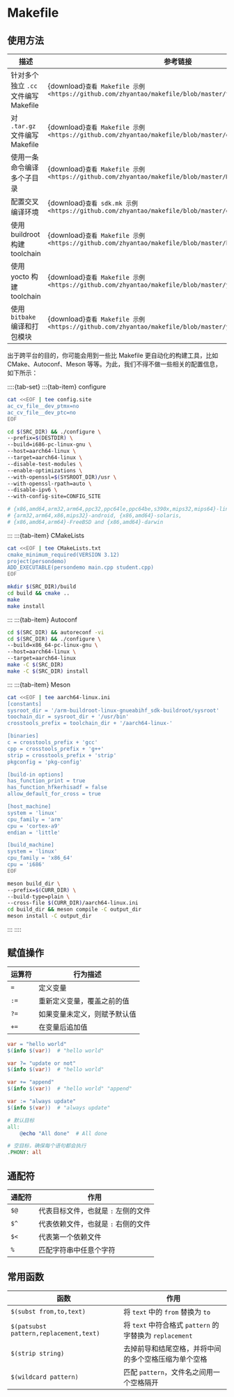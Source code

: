 # Makefile

## 使用方法

| 描述                                 | 参考链接                                                                                                 |
| ------------------------------------ | -------------------------------------------------------------------------------------------------------- |
| 针对多个独立 `.cc` 文件编写 Makefile | {download}`查看 Makefile 示例 <https://github.com/zhyantao/makefile/blob/master/tests/Makefile>`         |
| 对 `.tar.gz` 文件编写 Makefile       | {download}`查看 Makefile 示例 <https://github.com/zhyantao/makefile/blob/master/gptp/Makefile>`          |
| 使用一条命令编译多个子目录           | {download}`查看 Makefile 示例 <https://github.com/zhyantao/makefile/blob/master/Makefile>`               |
| 配置交叉编译环境                     | {download}`查看 sdk.mk 示例 <https://github.com/zhyantao/makefile/blob/master/gptp/sdk.mk>`              |
| 使用 buildroot 构建 toolchain        | {download}`查看 Makefile 示例 <https://github.com/zhyantao/makefile/blob/master/buildroot/Makefile>`     |
| 使用 yocto 构建 toolchain            | {download}`查看 Makefile 示例 <https://github.com/zhyantao/makefile/blob/master/yocto/Makefile>`         |
| 使用 `bitbake` 编译和打包模块        | {download}`查看 Makefile 示例 <https://github.com/zhyantao/makefile/blob/master/yocto/bitbake/Makefile>` |

出于跨平台的目的，你可能会用到一些比 Makefile 更自动化的构建工具，比如 CMake、Autoconf、Meson 等等。为此，我们不得不做一些相关的配置信息，如下所示：

::::{tab-set}
:::{tab-item} configure

```bash
cat <<EOF | tee config.site
ac_cv_file__dev_ptmx=no
ac_cv_file__dev_ptc=no
EOF

cd $(SRC_DIR) && ./configure \
--prefix=$(DESTDIR) \
--build=i686-pc-linux-gnu \
--host=aarch64-linux \
--target=aarch64-linux \
--disable-test-modules \
--enable-optimizations \
--with-openssl=$(SYSROOT_DIR)/usr \
--with-openssl-rpath=auto \
--disable-ipv6 \
--with-config-site=CONFIG_SITE

# {x86,amd64,arm32,arm64,ppc32,ppc64le,ppc64be,s390x,mips32,mips64}-linux,
# {arm32,arm64,x86,mips32}-android, {x86,amd64}-solaris,
# {x86,amd64,arm64}-FreeBSD and {x86,amd64}-darwin
```

:::
:::{tab-item} CMakeLists

```bash
cat <<EOF | tee CMakeLists.txt
cmake_minimum_required(VERSION 3.12)
project(persondemo)
ADD_EXECUTABLE(persondemo main.cpp student.cpp)
EOF

mkdir $(SRC_DIR)/build
cd build && cmake ..
make
make install
```

:::
:::{tab-item} Autoconf

```bash
cd $(SRC_DIR) && autoreconf -vi
cd $(SRC_DIR) && ./configure \
--build=x86_64-pc-linux-gnu \
--host=aarch64-linux \
--target=aarch64-linux
make -C $(SRC_DIR)
make -C $(SRC_DIR) install
```

:::
:::{tab-item} Meson

```bash
cat <<EOF | tee aarch64-linux.ini
[constants]
sysroot_dir = '/arm-buildroot-linux-gnueabihf_sdk-buildroot/sysroot'
toochain_dir = sysroot_dir + '/usr/bin'
crosstools_prefix = toolchain_dir + '/aarch64-linux-'

[binaries]
c = crosstools_prefix + 'gcc'
cpp = crosstools_prefix + 'g++'
strip = crosstools_prefix + 'strip'
pkgconfig = 'pkg-config'

[build-in options]
has_function_print = true
has_function_hfkerhisadf = false
allow_default_for_cross = true

[host_machine]
system = 'linux'
cpu_family = 'arm'
cpu = 'cortex-a9'
endian = 'little'

[build_machine]
system = 'linux'
cpu_family = 'x86_64'
cpu = 'i686'
EOF

meson build_dir \
--prefix=$(CURR_DIR) \
--build-type=plain \
--cross-file $(CURR_DIR)/aarch64-linux.ini
cd build_dir && meson compile -C output_dir
meson install -C output_dir
```

:::
::::

## 赋值操作

| 运算符 | 行为描述                     |
| ------ | ---------------------------- |
| `=`    | 定义变量                     |
| `:=`   | 重新定义变量，覆盖之前的值   |
| `?=`   | 如果变量未定义，则赋予默认值 |
| `+=`   | 在变量后追加值               |

```makefile
var = "hello world"
$(info $(var))  # "hello world"

var ?= "update or not"
$(info $(var))  # "hello world"

var += "append"
$(info $(var))  # "hello world" "append"

var := "always update"
$(info $(var))  # "always update"

# 默认目标
all:
	@echo "All done"  # All done

# 空目标，确保每个语句都会执行
.PHONY: all
```

## 通配符

| 通配符 | 作用                                |
| ------ | ----------------------------------- |
| `$@`   | 代表目标文件，也就是 `:` 左侧的文件 |
| `$^`   | 代表依赖文件，也就是 `:` 右侧的文件 |
| `$<`   | 代表第一个依赖文件                  |
| `%`    | 匹配字符串中任意个字符              |

## 常用函数

| 函数                                   | 作用                                                    |
| -------------------------------------- | ------------------------------------------------------- |
| `$(subst from,to,text)`                | 将 `text` 中的 `from` 替换为 `to`                       |
| `$(patsubst pattern,replacement,text)` | 将 `text` 中符合格式 `pattern` 的字替换为 `replacement` |
| `$(strip string)`                      | 去掉前导和结尾空格，并将中间的多个空格压缩为单个空格    |
| `$(wildcard pattern)`                  | 匹配 `pattern`，文件名之间用一个空格隔开                |
